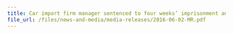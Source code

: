 ```yaml
---
title: Car import firm manager sentenced to four weeks’ imprisonment and fined $594,399 for under-declaring values of 47 imported cars 
file_url: /files/news-and-media/media-releases/2016-06-02-MR.pdf
---
```

